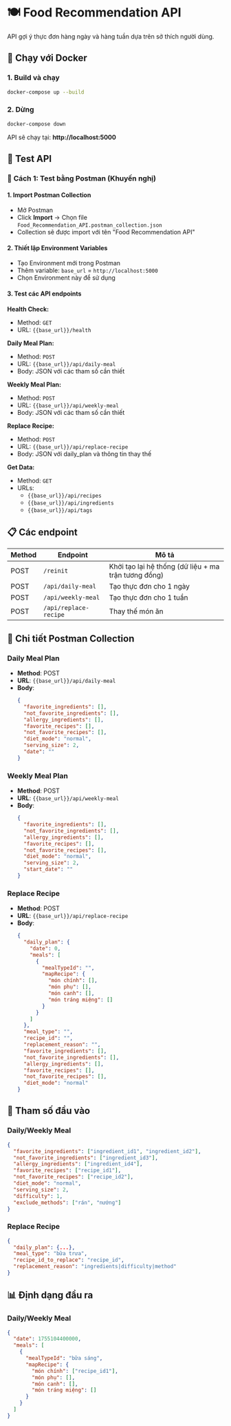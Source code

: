 # 🍽️ Food Recommendation API

API gợi ý thực đơn hàng ngày và hàng tuần dựa trên sở thích người dùng.

## 🐳 Chạy với Docker

### 1. Build và chạy
```bash
docker-compose up --build
```

### 2. Dừng
```bash
docker-compose down
```

API sẽ chạy tại: **http://localhost:5000**

## 🧪 Test API

### 🚀 **Cách 1: Test bằng Postman (Khuyến nghị)**

#### 1. Import Postman Collection
- Mở Postman
- Click **Import** → Chọn file `Food_Recommendation_API.postman_collection.json`
- Collection sẽ được import với tên "Food Recommendation API"

#### 2. Thiết lập Environment Variables
- Tạo Environment mới trong Postman
- Thêm variable: `base_url` = `http://localhost:5000`
- Chọn Environment này để sử dụng

#### 3. Test các API endpoints

**Health Check:**
- Method: `GET`
- URL: `{{base_url}}/health`

**Daily Meal Plan:**
- Method: `POST`
- URL: `{{base_url}}/api/daily-meal`
- Body: JSON với các tham số cần thiết

**Weekly Meal Plan:**
- Method: `POST`
- URL: `{{base_url}}/api/weekly-meal`
- Body: JSON với các tham số cần thiết

**Replace Recipe:**
- Method: `POST`
- URL: `{{base_url}}/api/replace-recipe`
- Body: JSON với daily_plan và thông tin thay thế

**Get Data:**
- Method: `GET`
- URLs: 
  - `{{base_url}}/api/recipes`
  - `{{base_url}}/api/ingredients`
  - `{{base_url}}/api/tags`

## 📋 Các endpoint

| Method | Endpoint | Mô tả |
|--------|----------|-------|
| POST | `/reinit` | Khởi tạo lại hệ thống (dữ liệu + ma trận tương đồng) |
| POST | `/api/daily-meal` | Tạo thực đơn cho 1 ngày |
| POST | `/api/weekly-meal` | Tạo thực đơn cho 1 tuần |
| POST | `/api/replace-recipe` | Thay thế món ăn |

## 🎯 **Chi tiết Postman Collection**

### **Daily Meal Plan**
- **Method**: POST
- **URL**: `{{base_url}}/api/daily-meal`
- **Body**: 
  ```json
  {
    "favorite_ingredients": [],
    "not_favorite_ingredients": [],
    "allergy_ingredients": [],
    "favorite_recipes": [],
    "not_favorite_recipes": [],
    "diet_mode": "normal",
    "serving_size": 2,
    "date": ""
  }
  ```

### **Weekly Meal Plan**
- **Method**: POST
- **URL**: `{{base_url}}/api/weekly-meal`
- **Body**: 
  ```json
  {
    "favorite_ingredients": [],
    "not_favorite_ingredients": [],
    "allergy_ingredients": [],
    "favorite_recipes": [],
    "not_favorite_recipes": [],
    "diet_mode": "normal",
    "serving_size": 2,
    "start_date": ""
  }
  ```

### **Replace Recipe**
- **Method**: POST
- **URL**: `{{base_url}}/api/replace-recipe`
- **Body**: 
  ```json
  {
    "daily_plan": {
      "date": 0,
      "meals": [
        {
          "mealTypeId": "",
          "mapRecipe": {
            "món chính": [],
            "món phụ": [],
            "món canh": [],
            "món tráng miệng": []
          }
        }
      ]
    },
    "meal_type": "",
    "recipe_id": "",
    "replacement_reason": "",
    "favorite_ingredients": [],
    "not_favorite_ingredients": [],
    "allergy_ingredients": [],
    "favorite_recipes": [],
    "not_favorite_recipes": [],
    "diet_mode": "normal"
  }
  ```

## 🔧 Tham số đầu vào

### Daily/Weekly Meal
```json
{
  "favorite_ingredients": ["ingredient_id1", "ingredient_id2"],
  "not_favorite_ingredients": ["ingredient_id3"],
  "allergy_ingredients": ["ingredient_id4"],
  "favorite_recipes": ["recipe_id1"],
  "not_favorite_recipes": ["recipe_id2"],
  "diet_mode": "normal",
  "serving_size": 2,
  "difficulty": 1,
  "exclude_methods": ["rán", "nướng"]
}
```

### Replace Recipe
```json
{
  "daily_plan": {...},
  "meal_type": "bữa trưa",
  "recipe_id_to_replace": "recipe_id",
  "replacement_reason": "ingredients|difficulty|method"
}
```

## 📊 Định dạng đầu ra

### Daily/Weekly Meal
```json
{
  "date": 1755104400000,
  "meals": [
    {
      "mealTypeId": "bữa sáng",
      "mapRecipe": {
        "món chính": ["recipe_id1"],
        "món phụ": [],
        "món canh": [],
        "món tráng miệng": []
      }
    }
  ]
}
```